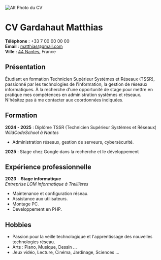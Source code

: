 ![Alt Photo du CV](https://imgs.search.brave.com/z35rNtG0JNUkwlv7dJlcvFB3f5aHaaZ9dN_bAry6Ktc/rs:fit:860:0:0:0/g:ce/aHR0cDovL3d3dy5l/bHN5cy1kZXNpZ24u/Y29tL3dwLWNvbnRl/bnQvdXBsb2Fkcy8y/MDE5LzA1L2V4ZW1w/bGUtcGhvdG8tY3Yu/cG5n)  

# CV Gardahaut Matthias

**Téléphone** : +33 7 00 00 00 00  
**Email** : matthias@gmail.com  
**Ville** : [44 Nantes](https://fr.wikipedia.org/wiki/France#G%C3%A9ologie,_topographie_et_hydrographie), France


## Présentation
Étudiant en formation Technicien Supérieur Systèmes et Réseaux (TSSR), passionné par les technologies de l'information, la gestion de réseaux informatiques.  À la recherche d'une opportunité de stage pour mettre en pratique mes compétences en administration systèmes et réseaux.  N'hésitez pas à me contacter aux coordonnées indiquées.


## Formation

**2024 - 2025** : Diplôme TSSR (Technicien Supérieur Systèmes et Réseaux)  
_WildCodeSchool à Nantes_  
- Administration réseaux, gestion de serveurs, cybersécurité.  

**2025** : Stage chez Google dans la recherche et le développement  


## Expérience professionnelle

**2023** - **Stage informatique**  
_Entreprise LOM informatique à Treillières_  
- Maintenance et configuration réseau.  
- Assistance aux utilisateurs.  
- Montage PC.  
- Developpement en PHP.  

## Hobbies

- Passion pour la veille technologique et l'apprentissage des nouvelles technologies réseau.  
- Arts : Piano, Musique, Dessin ...  
- Jeux vidéo, Lecture, Cinéma, Jardinage, Sciences ...  
